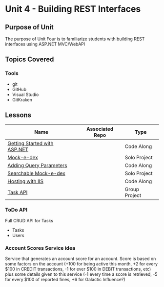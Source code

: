 # Unit 4 - Building REST Interfaces

## Purpose of Unit

The purpose of Unit Four is to familiarize students with building REST interfaces using ASP.NET MVC/WebAPI

## Topics Covered

### Tools

- git
- GitHub
- Visual Studio
- GitKraken

## Lessons

| Name | Associated Repo | Type |
|------|-----------------|------|
| [Getting Started with ASP.NET](<!-- TODO -->) | <!-- TODO --> | Code Along |
| [Mock-e-dex](<!-- TODO -->) |  | Solo Project |
| [Adding Query Parameters](<!-- TODO -->) |  | Code Along |
| [Searchable Mock-e-dex](<!-- TODO -->) |  | Solo Project |
| [Hosting with IIS](<!-- TODO -->) |  | Code Along |
| [Task API](<!-- TODO -->) |  | Group Project |

### ToDo API

Full CRUD API for Tasks

- Tasks
- Users

### Account Scores Service idea

Service that generates an account score for an account. Score is based on some factors on the account (+100 for being active this month, +2 for every $100 in CREDIT transactions, -1 for ever $100 in DEBIT transactions, etc) plus some details given to this service (-1 every time a score is retrieved, -5 for every $100 of reported fines, +6 for Galactic Influence?)
